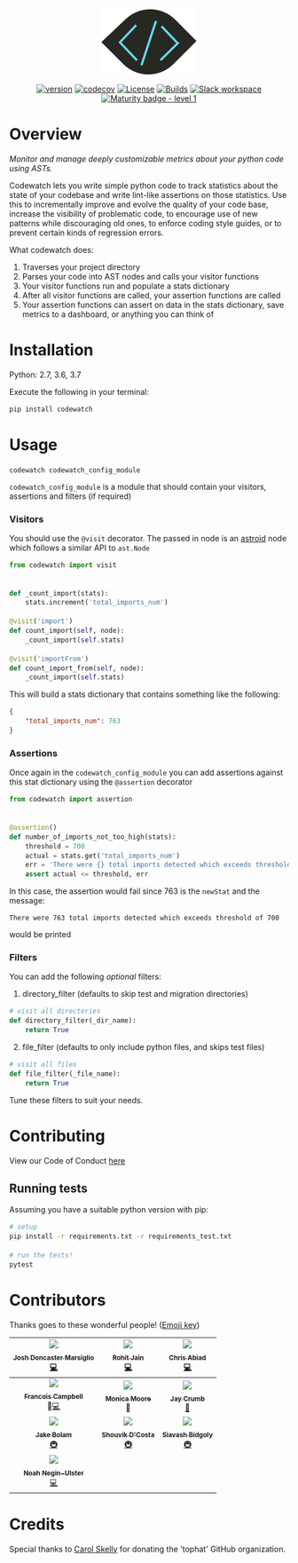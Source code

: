 <div align="center">
<a href="https://github.com/tophat/codewatch">
<img src="website/static/img/codewatch@2x.png"/>
</a>

[![version](https://img.shields.io/pypi/v/codewatch.svg)](https://pypi.org/project/codewatch/)
[![codecov](https://codecov.io/gh/tophat/codewatch/branch/master/graph/badge.svg)](https://codecov.io/gh/tophat/codewatch)
[![License](https://img.shields.io/badge/License-Apache%202.0-blue.svg)](https://opensource.org/licenses/Apache-2.0)
[![Builds](https://img.shields.io/circleci/project/github/tophat/codewatch/master.svg)](https://circleci.com/gh/tophat/codewatch)
[![Slack workspace](https://slackinvite.dev.tophat.com/badge.svg)](https://opensource.tophat.com/#join-slack)
[![Maturity badge - level 1](https://img.shields.io/badge/Maturity-Level%201%20--%20New%20Project-yellow.svg)](https://github.com/tophat/getting-started/blob/master/scorecard.md)

</div>

# Overview

_Monitor and manage deeply customizable metrics about your python code using ASTs._

Codewatch lets you write simple python code to track statistics about the state of your codebase and write lint-like assertions on those statistics. Use this to incrementally improve and evolve the quality of your code base, increase the visibility of problematic code, to encourage use of new patterns while discouraging old ones, to enforce coding style guides, or to prevent certain kinds of regression errors.

What codewatch does:
1. Traverses your project directory
2. Parses your code into AST nodes and calls your visitor functions
3. Your visitor functions run and populate a stats dictionary
4. After all visitor functions are called, your assertion functions are called
5. Your assertion functions can assert on data in the stats dictionary, save metrics to a dashboard, or anything you can think of

# Installation
Python: 2.7, 3.6, 3.7

Execute the following in your terminal:

```bash
pip install codewatch
```

# Usage

`codewatch codewatch_config_module`

`codewatch_config_module` is a module that should contain your visitors, assertions and filters (if required)

### Visitors
You should use the `@visit` decorator.
The passed in node is an [astroid](https://astroid.readthedocs.io/en/latest/) node which follows a similar API to `ast.Node`

```python
from codewatch import visit


def _count_import(stats):
    stats.increment('total_imports_num')

@visit('import')
def count_import(self, node):
    _count_import(self.stats)

@visit('importFrom')
def count_import_from(self, node):
    _count_import(self.stats)
```

This will build a stats dictionary that contains something like the following:

```json
{
    "total_imports_num": 763
}
```

### Assertions
Once again in the `codewatch_config_module` you can add assertions against this stat dictionary using the `@assertion` decorator

```python
from codewatch import assertion


@assertion()
def number_of_imports_not_too_high(stats):
    threshold = 700
    actual = stats.get('total_imports_num')
    err = 'There were {} total imports detected which exceeds threshold of {}'.format(actual, threshold)
    assert actual <= threshold, err
```

In this case, the assertion would fail since 763 is the `newStat` and the message:

```
There were 763 total imports detected which exceeds threshold of 700
```

would be printed

### Filters
You can add the following *optional* filters:

1. directory_filter (defaults to skip test and migration directories)

```python
# visit all directories
def directory_filter(_dir_name):
    return True
```

2. file_filter (defaults to only include python files, and skips test files)
```python
# visit all files
def file_filter(_file_name):
    return True
```

Tune these filters to suit your needs.


# Contributing
View our Code of Conduct [here](https://github.com/tophat/getting-started/blob/master/code-of-conduct.md)

## Running tests
Assuming you have a suitable python version with pip:

```bash
# setup
pip install -r requirements.txt -r requirements_test.txt

# run the tests!
pytest
```

# Contributors

Thanks goes to these wonderful people! ([Emoji key](https://github.com/kentcdodds/all-contributors#emoji-key))

| [<img src="https://avatars2.githubusercontent.com/u/9436142?s=460&v=4" width="100px;"/><br /><sub><b>Josh Doncaster Marsiglio</b></sub>](https://github.com/lime-green)<br />[💻](https://github.com/tophat/codewatch/commits?author=lime-green)  | [<img src="https://avatars0.githubusercontent.com/u/18485117?s=460&v=4" width="100px;"/><br /><sub><b>Rohit Jain</b></sub>](https://github.com/rohit-jain27)<br />[💻](https://github.com/tophat/codewatch/commits?author=rohitjain-27) | [<img src="https://avatars2.githubusercontent.com/u/840172?s=460&v=4" width="100px;"/><br /><sub><b>Chris Abiad</b></sub>](https://github.com/cabiad)<br />[💻](https://github.com/tophat/codewatch/commits?author=cabiad) |
| :---: | :---: | :---: |
| [<img src="https://avatars.githubusercontent.com/u/3876970?s=100" width="100px;"/><br /><sub><b>Francois Campbell</b></sub>](https://github.com/francoiscampbell)<br />🤔[💻](https://github.com/tophat/codewatch/commits?author=francoiscampbell) | [<img src="https://avatars3.githubusercontent.com/u/8105535?s=100" width="100px;"/><br /><sub><b>Monica Moore</b></sub>](https://github.com/monicamm95)<br />🎨 | [<img src="https://avatars0.githubusercontent.com/u/7827407?s=100" width="100px;"/><br /><sub><b>Jay Crumb</b></sub>](https://github.com/jcrumb)<br />[📖](https://github.com/tophat/codewatch/commits?author=jcrumb) |
| [<img src="https://avatars.githubusercontent.com/u/3534236?s=100" width="100px;"/><br /><sub><b>Jake Bolam</b></sub>](https://github.com/jakebolam)<br />[🚇](https://github.com/tophat/codewatch/commits?author=jakebolam) | [<img src="https://avatars0.githubusercontent.com/u/6020693?s=100" width="100px;"/><br /><sub><b>Shouvik D'Costa</b></sub>](https://github.com/sdcosta)<br />[🚇](https://github.com/tophat/codewatch/commits?author=sdcosta) | [<img src="https://avatars1.githubusercontent.com/u/445636?s=100" width="100px;"/><br /><sub><b>Siavash Bidgoly</b></sub>](https://github.com/syavash)<br />[🚇](https://github.com/tophat/codewatch/commits?author=syavash) |
| [<img src="https://avatars0.githubusercontent.com/u/1297096?s=100" width="100px;"/><br /><sub><b>Noah Negin-Ulster</b></sub>](https://github.com/noahnu)<br />[💻](https://github.com/tophat/codewatch/commits?author=noahnu)

# Credits

Special thanks to [Carol Skelly](https://github.com/iatek) for donating the 'tophat' GitHub organization.
